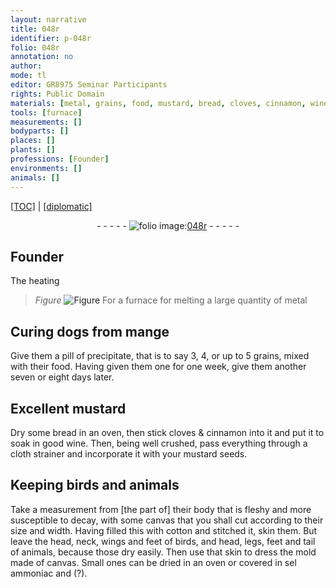 ```yaml
---
layout: narrative
title: 048r
identifier: p-048r
folio: 048r
annotation: no
author:
mode: tl
editor: GR8975 Seminar Participants
rights: Public Domain
materials: [metal, grains, food, mustard, bread, cloves, cinnamon, wine, cloth, mustard seeds, canvas, cotton, skin, sel ammoniac, (?)]
tools: [furnace]
measurements: []
bodyparts: []
places: []
plants: []
professions: [Founder]
environments: []
animals: []
---
```


<p><a href="{{ site.baseurl }}/translation/">[TOC]</a> | <a href="{{ site.baseurl }}/texts/p-048r_tc/">[diplomatic]</a></p><div class="folio" align="center">- - - - - <a href="http://gallica.bnf.fr/ark:/12148/btv1b10500001g/f101.image" target="_blank"><img src="https://cu-mkp.github.io/2017-workshop-edition/assets/photo-icon.png" alt="folio image: " style="display:inline-block; margin-bottom:-3px;"/>048r</a> - - - - - </div>  
  

## <span class="pro">Founder</span>

 
The heating<br/> 
> *Figure*
> <a href="https://drive.google.com/open?id=0B9-oNrvWdlO5YXhXTUJpMk44eTQ" target="_blank"><img src="https://cu-mkp.github.io/GR8975-edition/assets/photo-icon.png" alt="Figure" style="display:inline-block; margin-bottom:-3px;"/></a>
 For a <span class="tl">furnace</span> for melting a large quantity of <span class="m">metal</span>
 
 
  

## Curing dogs from mange

 
Give them a pill of precipitate, that is to say 3, 4, or up to 5 <span class="m">grains</span>, mixed with their <span class="m">food</span>. Having given them one for one week, give them another seven or eight days later.
 
 
  

## Excellent <span class="m">mustard</span>

 
Dry some <span class="m">bread</span> in an oven, then stick <span class="m">cloves</span> & <span class="m">cinnamon</span> into it and put it to soak in good <span class="m">wine</span>. Then, being well crushed, pass everything through a <span class="m">cloth</span> strainer and incorporate it with your <span class="m">mustard seeds</span>.
 
 
  

## Keeping birds and animals

 
Take a measurement from [the part of] their body that is fleshy and more susceptible to decay, with some <span class="m">canvas</span> that you shall cut according to their size and width. Having filled this with <span class="m">cotton</span> and stitched it, skin them. But leave the head, neck, wings and feet of birds, and head, legs, feet and tail of animals, because those dry easily. Then use that <span class="m">skin</span> to dress the mold made of <span class="m">canvas</span>. Small ones can be dried in an oven or covered in <span class="m">sel ammoniac</span> and <span class="m">(?)</span>.
 

